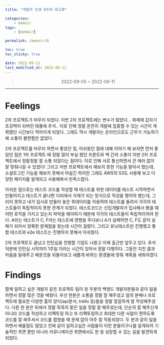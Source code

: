```yaml
---
title: "개발자 인생 8주차 회고록"

categories:
    - memoir
tags:
    - [memoir]

permalink: /memoir/8

toc: true
toc_sticky: true

date: 2022-09-11
last_modified_at: 2022-09-11
---
```


> <center> 2022-09-05 ~ 2022-09-11 </center>

---

# Feelings

2차 프로젝트가 마무리 되었다. 이번 2차 프로젝트에는 변수가 많았다... 화재에 갑자기 초강력이 되버린 태풍에 추석.. 이로 인해 정말 온전히 개발에 집중할 수 있는 시간이 계획했던 시간보다 적어지게 되었다. 그래도 역시 개발자는 온라인으로도 근무가 가능하기에 소통의 불편함은 없었다.

2차 프로젝트를 마무리 하면서 좋았던 점, 아쉬웠던 점에 대해 이야기 해 보자면 먼저 좋았던 점은 1차 프로젝트 때 정말 많이 부실 했던 프론트와 백 간의 소통이 이번 2차 프로젝트에서 정말정말 잘 소통 되었다는 점이다. 이로 인해 서로 통신하면서 큰 에러 없이 잘 맞춰나갈 수 있었다! 그리고 저번 프로젝트에서 해보지 못한 기능을 맡아서 했는데, 소셜로그인 기능을 해보지 못해서 아쉽긴 하지만 그래도 AWS의 S3도 사용해 보고 다양한 패키지를 알게되고 사용해봐서 만족스럽다.

아쉬운 점으로는 테스트 코드를 작성할 때 테스트를 위한 데이터를 테스트 시작하면서 만들어지고 테스트가 끝나면 디비에서 삭제가 되는 방식으로 작성을 했어야 했는데, 그러지 못하고 내가 임시로 만들어 놓은 목데이터를 이용하여 테스트를 돌려서 각각의 테스트들이 독립적이지 못한 관계가 되었다. 테스트코드는 신입개발자가 입사해서 봤을 때 어떤 로직을 가지고 있는지 파악을 해야하기 때문에 각각의 테스트들이 독립적이어야 한다. A라는 테스트가 C, F라는 테스트에 영향을 주다보니 A가 실패하면 C, F도 같이 실패가 되어서 정확한 문제점을 찾는데 시간이 걸렸다. 그리고 유닛테스트만 진행했고 통합 테스트와 e2e 테스트는 진행하지 못해서 아쉬웠다.

2차 프로젝트도 끝났고 인턴십을 진행할 기업도 나왔고 이제 출근만 앞두고 있다. 추석 덕분에 인턴십 시작까지 1주일 이라는 시간이 있어서 정말 다행이다. 그동안 지친 몸과 마음을 달래주고 배운것을 되돌아보고 새롭게 바뀌는 환경들에 맞춰 계획을 세워야겠다.

# Findings

함께 일하고 싶은 개발자
같은 프로젝트 팀이 된 두분의 백엔드 개발자분들과 같이 일을 하면서 정말 많은 것을 배웠다. 우선 한분은 소통을 정말 잘 해주셨고 일의 분배나 프로젝트에 필요한 다양한 툴의 양식(api문서, trello 등)들을 정말 깔끔하게 잘 작성해주셨다. 다른 한 분은 뒤에서 정말 묵묵히 맡은 일을 정말 잘 해주셨는데, 단순히 잘 해주신게 아니라 코드를 작성하고 리팩토링 하고 또 리팩토링하고 최대한 다른 사람이 편하도록 코드를 잘 짜주셔서 코드를 합쳤을 때 문제 없이 아주 잘 작동되었다. 두 분과 같이 일을 하면서 배울점도 많았고 진짜 같이 일하고싶은 사람들이 이런 분들이구나를 알게되어 기술적인 측면 뿐만 아니라 커뮤니케이션 측면에서도 한 층 성장할 수 있는 길을 발견하게 되었다.